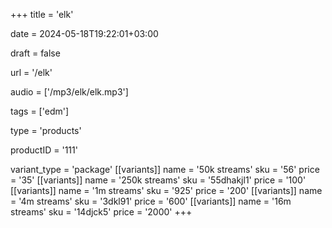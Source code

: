 +++
title = 'elk'

date = 2024-05-18T19:22:01+03:00

draft = false

url = '/elk'

audio = ['/mp3/elk/elk.mp3']

tags = ['edm']

type = 'products'

productID = '111'

variant_type = 'package'
[[variants]]
name = '50k streams'
sku = '56'
price = '35'
[[variants]]
name = '250k streams'
sku = '55dhakjl1'
price = '100'
[[variants]]
name = '1m streams'
sku = '925'
price = '200'
[[variants]]
name = '4m streams'
sku = '3dkl91'
price = '600'
[[variants]]
name = '16m streams'
sku = '14djck5'
price = '2000'
+++
